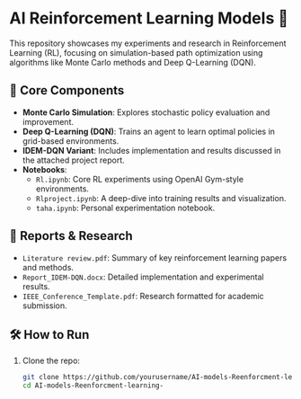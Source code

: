 # AI Reinforcement Learning Models 🚀

This repository showcases my experiments and research in Reinforcement Learning (RL), focusing on simulation-based path optimization using algorithms like Monte Carlo methods and Deep Q-Learning (DQN).

## 🧠 Core Components

- **Monte Carlo Simulation**: Explores stochastic policy evaluation and improvement.
- **Deep Q-Learning (DQN)**: Trains an agent to learn optimal policies in grid-based environments.
- **IDEM-DQN Variant**: Includes implementation and results discussed in the attached project report.
- **Notebooks**:
  - `Rl.ipynb`: Core RL experiments using OpenAI Gym-style environments.
  - `Rlproject.ipynb`: A deep-dive into training results and visualization.
  - `taha.ipynb`: Personal experimentation notebook.
  
## 📄 Reports & Research

- `Literature review.pdf`: Summary of key reinforcement learning papers and methods.
- `Report_IDEM-DQN.docx`: Detailed implementation and experimental results.
- `IEEE_Conference_Template.pdf`: Research formatted for academic submission.

## 🛠️ How to Run

1. Clone the repo:
   ```bash
   git clone https://github.com/yourusername/AI-models-Reenforcment-learning-.git
   cd AI-models-Reenforcment-learning-
